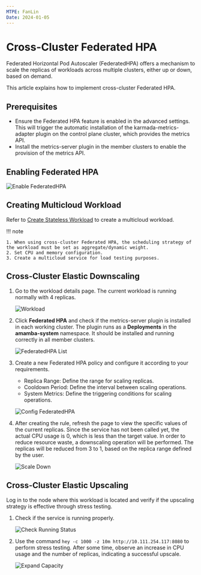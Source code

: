 ```yaml
---
MTPE: FanLin
Date: 2024-01-05
---
```


# Cross-Cluster Federated HPA

Federated Horizontal Pod Autoscaler (FederatedHPA) offers a mechanism to scale the replicas of workloads across multiple clusters, either up or down, based on demand.

This article explains how to implement cross-cluster Federated HPA.

## Prerequisites

- Ensure the Federated HPA feature is enabled in the advanced settings. This will trigger the automatic installation of the karmada-metrics-adapter plugin on the control plane cluster, which provides the metrics API.
- Install the metrics-server plugin in the member clusters to enable the provision of the metrics API.

## Enabling Federated HPA

![Enable FederatedHPA](../images/fhpa01.png)

## Creating Multicloud Workload

Refer to [Create Stateless Workload](../workload/deployment.md) to create a multicloud workload.

!!! note

    1. When using cross-cluster Federated HPA, the scheduling strategy of the workload must be set as aggregate/dynamic weight.
    2. Set CPU and memory configuration.
    3. Create a multicloud service for load testing purposes.

## Cross-Cluster Elastic Downscaling

1. Go to the workload details page. The current workload is running normally with 4 replicas.

    ![Workload](../images/fhpa02.png)

2. Click __Federated HPA__ and check if the metrics-server plugin is installed in each working cluster. The plugin runs as a __Deployments__ in the __amamba-system__ namespace. It should be installed and running correctly in all member clusters.

    ![FederatedHPA List](../images/fhpa03.png)

3. Create a new Federated HPA policy and configure it according to your requirements.

    - Replica Range: Define the range for scaling replicas.
    - Cooldown Period: Define the interval between scaling operations.
    - System Metrics: Define the triggering conditions for scaling operations.

    ![Config FederatedHPA](../images/fhpa04.png)

4. After creating the rule, refresh the page to view the specific values of the current replicas. Since the service has not been called yet, the actual CPU usage is 0, which is less than the target value. In order to reduce resource waste, a downscaling operation will be performed. The replicas will be reduced from 3 to 1, based on the replica range defined by the user.

    ![Scale Down](../images/fhpa05.png)

## Cross-Cluster Elastic Upscaling

Log in to the node where this workload is located and verify if the upscaling strategy is effective through stress testing.

1. Check if the service is running properly.

    ![Check Running Status](https://docs.daocloud.io/daocloud-docs-images/docs/zh/docs/kairship/images/fhpa08.png)

2. Use the command `hey -c 1000 -z 10m http://10.111.254.117:8080` to perform stress testing. After some time, observe an increase in CPU usage and the number of replicas, indicating a successful upscale.

    ![Expand Capacity](../images/fhpa06.png)
